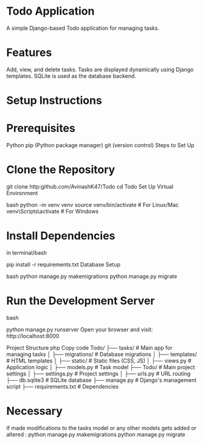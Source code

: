 # Todo Application
A simple Django-based Todo application for managing tasks.

# Features
Add, view, and delete tasks.
Tasks are displayed dynamically using Django templates.
SQLite is used as the database backend.
# Setup Instructions
# Prerequisites
Python
pip (Python package manager)
git (version control)
Steps to Set Up
# Clone the Repository

git clone http:github.com/AvinashK47/Todo
cd Todo
Set Up Virtual Environment

bash
python -m venv venv
source venv/bin/activate   # For Linux/Mac
venv\Scripts\activate      # For Windows
# Install Dependencies
in terminal/bash

pip install -r requirements.txt
Database Setup

bash
python manage.py makemigrations
python manage.py migrate
# Run the Development Server

bash

python manage.py runserver
Open your browser and visit: http://localhost:8000

Project Structure
php
Copy code
Todo/
├── tasks/            # Main app for managing tasks
│   ├── migrations/   # Database migrations
│   ├── templates/    # HTML templates
│   ├── static/       # Static files (CSS, JS)
│   ├── views.py      # Application logic
│   ├── models.py     # Task model
├── Todo/             # Main project settings
│   ├── settings.py   # Project settings
│   ├── urls.py       # URL routing
├── db.sqlite3        # SQLite database
├── manage.py         # Django's management script
├── requirements.txt  # Dependencies

# Necessary
If made modifications to the tasks model or any other models gets added or altered : 
python manage.py makemigrations
python manage.py migrate
